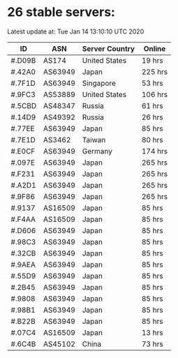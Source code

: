 # 26 stable servers:

Latest update at: Tue Jan 14 13:10:10 UTC 2020

| ID | ASN | Server Country | Online |
| -- | --- | -------------- | ------ |
| #.D09B | AS174 | United States | 19 hrs |
| #.42A0 | AS63949 | Japan | 225 hrs |
| #.7F1D | AS63949 | Singapore | 53 hrs |
| #.9FC3 | AS53889 | United States | 106 hrs |
| #.5CBD | AS48347 | Russia | 61 hrs |
| #.14D9 | AS49392 | Russia | 26 hrs |
| #.77EE | AS63949 | Japan | 85 hrs |
| #.7E1D | AS3462 | Taiwan | 80 hrs |
| #.E0CF | AS63949 | Germany | 174 hrs |
| #.097E | AS63949 | Japan | 265 hrs |
| #.F231 | AS63949 | Japan | 265 hrs |
| #.A2D1 | AS63949 | Japan | 265 hrs |
| #.9F86 | AS63949 | Japan | 265 hrs |
| #.9137 | AS16509 | Japan | 85 hrs |
| #.F4AA | AS16509 | Japan | 85 hrs |
| #.D606 | AS63949 | Japan | 85 hrs |
| #.98C3 | AS63949 | Japan | 85 hrs |
| #.32CB | AS63949 | Japan | 85 hrs |
| #.9AEA | AS63949 | Japan | 85 hrs |
| #.55D9 | AS63949 | Japan | 85 hrs |
| #.2B45 | AS63949 | Japan | 85 hrs |
| #.9808 | AS63949 | Japan | 85 hrs |
| #.98B1 | AS63949 | Japan | 85 hrs |
| #.B22B | AS63949 | Japan | 85 hrs |
| #.07C4 | AS16509 | Japan | 13 hrs |
| #.6C4B | AS45102 | China | 73 hrs |

